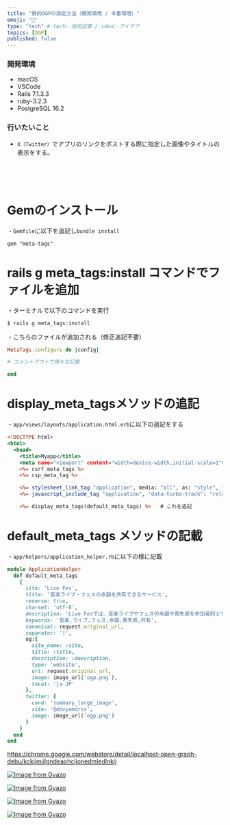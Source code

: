 ```yaml
---
title: "静的OGPの設定方法（開発環境 / 本番環境）"
emoji: "📘"
type: "tech" # tech: 技術記事 / idea: アイデア
topics: [OGP]
published: false
---
```

### 開発環境
- macOS
- VSCode
- Rails 7.1.3.3
- ruby-3.2.3
- PostgreSQL 16.2

### 行いたいこと
- `X（Twitter）`でアプリのリンクをポストする際に指定した画像やタイトルの表示をする。
<br>
<br>
<br>

# Gemのインストール
・`Gemfile`に以下を追記し`bundle install`
```js:Gemfile
gem "meta-tags"
```
# rails g meta_tags:install コマンドでファイルを追加
・ターミナルで以下のコマンドを実行
```js:ターミナル
$ rails g meta_tags:install
```
・こちらのファイルが追加される（修正追記不要）
```js:config/initializers/meta_tags.rb
MetaTags.configure do |config|

# コメントアウトで様々な記載

end
```

# display_meta_tagsメソッドの追記
・`app/views/layouts/application.html.erb`に以下の追記をする
```rb:app/views/layouts/application.html.erb
<!DOCTYPE html>
<html>
  <head>
    <title>Myapp</title>
    <meta name="viewport" content="width=device-width,initial-scale=1">
    <%= csrf_meta_tags %>
    <%= csp_meta_tag %>

    <%= stylesheet_link_tag "application", media: "all", as: "style", "data-turbo-track": "reload" %>
    <%= javascript_include_tag "application", "data-turbo-track": "reload", type: "module" %>

    <%= display_meta_tags(default_meta_tags) %>   # これを追記
```

# default_meta_tags メソッドの記載
・`app/helpers/application_helper.rb`に以下の様に記載
```rb:app/helpers/application_helper.rb
module ApplicationHelper
  def default_meta_tags
    {
      site: 'Live Fes',
      title: '音楽ライブ・フェスの余韻を共有できるサービス',
      reverse: true,
      charset: 'utf-8',
      description: 'Live Fesでは、音楽ライブやフェスの余韻や喪失感を参加者同士で共通し、感想や思い出を語り合うことができます。',
      keywords: '音楽,ライブ,フェス,余韻,喪失感,共有',
      canonical: request.original_url,
      separator: '|',
      og:{
        site_name: :site,
        title: :title,
        description: :description,
        type: 'website',
        url: request.original_url,
        image: image_url('ogp.png'),
        local: 'ja-JP'
      },
      twitter: {
        card: 'summary_large_image',
        site: '@obvyamdrss',
        image: image_url('ogp.png')
      }
    }
  end
end
```

https://chrome.google.com/webstore/detail/localhost-open-graph-debu/kckjjmiilgndeaohcljonedmledlnkij

[![Image from Gyazo](https://i.gyazo.com/f3ed5e696c02a2ce3120b937a3bef10c.png)](https://gyazo.com/f3ed5e696c02a2ce3120b937a3bef10c)

[![Image from Gyazo](https://i.gyazo.com/8fd55e6bdb09ae5b1b812c444d241964.png)](https://gyazo.com/8fd55e6bdb09ae5b1b812c444d241964)

[![Image from Gyazo](https://i.gyazo.com/c1ad4f9fa8a14f05fcaf14943f6278a6.png)](https://gyazo.com/c1ad4f9fa8a14f05fcaf14943f6278a6)

[![Image from Gyazo](https://i.gyazo.com/7146278c575e44963155f9dc07266ad5.png)](https://gyazo.com/7146278c575e44963155f9dc07266ad5)